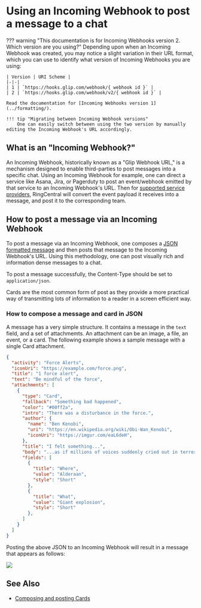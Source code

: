 # Using an Incoming Webhook to post a message to a chat

??? warning "This documentation is for Incoming Webhooks version 2. Which version are you using?"
    Depending upon when an Incoming Webhook was created, you may notice a slight variation in their URL format, which you can use to identify what version of Incoming Webhooks you are using:
    
    | Version | URI Scheme |
    |-|-|
    | 1 | `https://hooks.glip.com/webhook/{ webhook id }` | 
    | 2 | `https://hooks.glip.com/webhook/v2/{ webhook id }` | 

    Read the documentation for [Incoming Webhooks version 1](../formatting/).

    !!! tip "Migrating between Incoming Webhook versions"
        One can easily switch between using the two version by manually editing the Incoming Webhook's URL accordingly.

## What is an "Incoming Webhook?"

An Incoming Webhook, historically known as a "Glip Webhook URL," is a mechanism designed to enable third-parties to post messages into a specific chat. Using an Incoming Webhook for example, one can direct a service like Asana, Jira, or Pagerduty to post an event/webhook emitted by that service to an Incoming Webhook's URL. Then for [supported service providers](../webhook-service-providers/), RingCentral will convert the event payload it receives into a message, and post it to the corresponding team. 

## How to post a message via an Incoming Webhook

To post a message via an Incoming Webhook, one composes a [JSON formatted message](../posting-cards/) and then posts that message to the Incoming Webhook's URL. Using this methodology, one can post visually rich and information dense messages to a chat.

To post a message successfully, the Content-Type should be set to `application/json`.

Cards are the most common form of post as they provide a more practical way of transmitting lots of information to a reader in a screen efficient way.

### How to compose a message and card in JSON

A message has a very simple structure. It contains a message in the `text` field, and a set of attachmemts. An attachment can be an image, a file, an event, or a card. The following example shows a sample message with a single Card attachment.

```json
{
  "activity": "Force Alerts",
  "iconUri": "https://example.com/force.png",
  "title": "1 force alert",
  "text": "Be mindful of the force",
  "attachments": [
    {
      "type": "Card",
      "fallback": "Something bad happened",
      "color": "#00ff2a",
      "intro": "There was a disturbance in the force.",
      "author": {
        "name": "Ben Kenobi",
        "uri": "https://en.wikipedia.org/wiki/Obi-Wan_Kenobi",
        "iconUri": "https://imgur.com/eaL6deH",
      },
      "title": "I felt something...",
      "body": "...as if millions of voices suddenly cried out in terror and were suddenly silenced.",
      "fields": [
        {
          "title": "Where",
          "value": "Alderaan",
          "style": "Short"
        },
        {
          "title": "What",
          "value": "Giant explosion",
          "style": "Short"
        },
      ]
    }
  ]
}
```

Posting the above JSON to an Incoming Webhook will result in a message that appears as follows:

<img src="../webhook-posting.png" class="img-fluid" style="max-width: 600px">

## See Also

* [Composing and posting Cards](../posting-cards/)